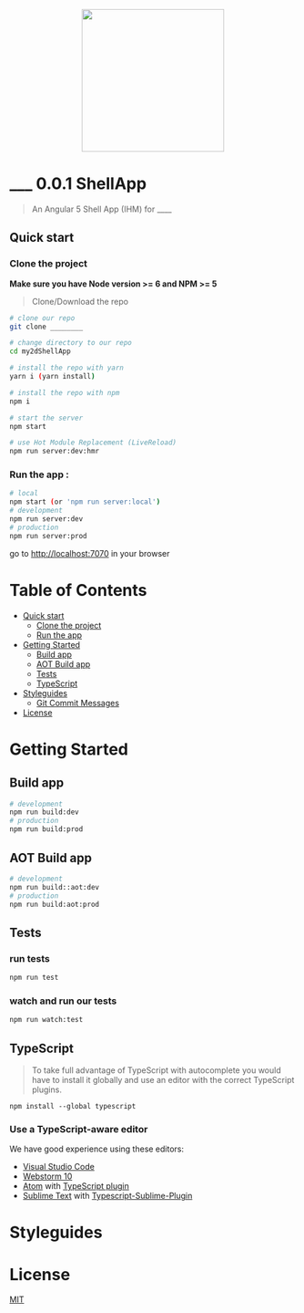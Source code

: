 <p align="center">
  <img src="#" width="250"/>
</p>


# ___ 0.0.1 ShellApp
> An Angular 5 Shell App (IHM) for ____
## Quick start
### Clone the project
**Make sure you have Node version >= 6 and NPM >= 5**
> Clone/Download the repo

```bash
# clone our repo
git clone ________

# change directory to our repo
cd my2dShellApp

# install the repo with yarn
yarn i (yarn install)

# install the repo with npm
npm i

# start the server
npm start

# use Hot Module Replacement (LiveReload)
npm run server:dev:hmr
```

### Run the app :
```bash
# local
npm start (or 'npm run server:local')
# development
npm run server:dev
# production
npm run server:prod
```
go to [http://localhost:7070](http://localhost:7070) in your browser

# Table of Contents
* [Quick start](#quickstart)
    * [Clone the project](#cloneproject)
    * [Run the app](#runcommands)
* [Getting Started](#getting-started)
    * [Build app](#buildcommands)
    * [AOT Build app](#aotbuildcommands)
    * [Tests](#tests)
    * [TypeScript](#typescript)
* [Styleguides](#styleguides)
    * [Git Commit Messages](#commitmessages)
* [License](#license)

# Getting Started
## Build app
```bash
# development
npm run build:dev
# production
npm run build:prod
```

## AOT Build app
```bash
# development
npm run build::aot:dev
# production
npm run build:aot:prod
```

## Tests
### run tests
```bash
npm run test
```
### watch and run our tests
```bash
npm run watch:test
```

## TypeScript
> To take full advantage of TypeScript with autocomplete you would have to install it globally and use an editor with the correct TypeScript plugins.

```
npm install --global typescript
```

### Use a TypeScript-aware editor
We have good experience using these editors:

* [Visual Studio Code](https://code.visualstudio.com/)
* [Webstorm 10](https://www.jetbrains.com/webstorm/download/)
* [Atom](https://atom.io/) with [TypeScript plugin](https://atom.io/packages/atom-typescript)
* [Sublime Text](http://www.sublimetext.com/3) with [Typescript-Sublime-Plugin](https://github.com/Microsoft/Typescript-Sublime-plugin#installation)


# Styleguides

# License
 [MIT](/LICENSE)